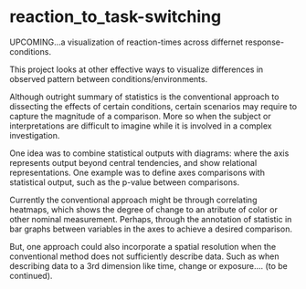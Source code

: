 # reaction_to_task-switching
UPCOMING...a visualization of reaction-times across differnet response-conditions.

This project looks at other effective ways to visualize differences in observed pattern between conditions/environments. 

Although outright summary of statistics is the conventional approach to dissecting the effects of certain conditions, certain scenarios may require  to capture the magnitude of a comparison. More so when the subject or interpretations are difficult to imagine while it is involved 
in a complex investigation.
  
One idea was to combine statistical outputs with diagrams: where the axis represents output beyond central tendencies, and show relational 
representations. One example was to define axes comparisons with statistical output, such as the p-value between comparisons. 
  
Currently the conventional approach might be through correlating heatmaps, which shows the degree of change to an atribute of color or other nominal measurement. Perhaps, through the annotation of statistic in bar graphs between variables in the axes to achieve a desired comparison. 

But, one approach could also incorporate a spatial resolution when the conventional method does not sufficiently describe data. Such as when describing data to a 3rd dimension like time, change or exposure.... (to be continued).
